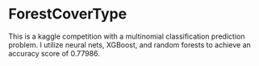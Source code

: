# ForestCoverType

This is a kaggle competition with a multinomial classification prediction problem. I utilize neural nets, XGBoost, and random forests to achieve an accuracy score of 0.77986.